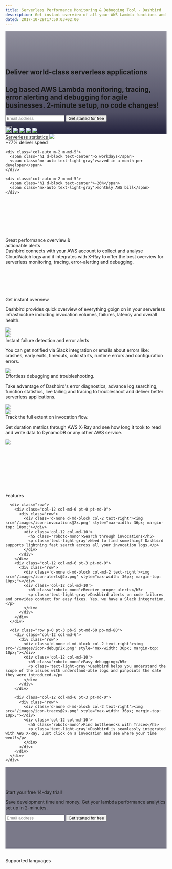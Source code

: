 ```yaml
---
title: Serverless Performance Monitoring & Debugging Tool - Dashbird
description: Get instant overview of all your AWS Lambda functions and save money by optimising your serverless architecture with Dashbird's monitoring, tracing, error alerting and debugging features.
dated: 2017-10-29T17:50:03+02:00
---
```


<div class='container-fluid text-white p-0' style='background: linear-gradient(180deg, rgba(35,34,61,0.5) 0%, rgba(35,34,61,0.8) 79.16%, #23223D 100%), url("/images/aws-lambda-monitoring.jpg"); background-size: cover;'>
  <section class="container-fluid" style='padding-top: 85px;'>
    <div class="row justify-content-center">
      <div class="col-lg-6 center p-2">
        <h1 class="text-center roboto-mono">Deliver world-class serverless applications</h1>
        <h2 class="mt-4 text-center roboto lh-3">Log based AWS Lambda monitoring, tracing, error alerting and debugging for agile businesses. 2-minute setup, no code changes!</h2>
        <form class='form-inline justify-content-center mt-md-5' method="post" action="https://app.dashbird.io/auth/register">
            <input type="email" class="cta-input mb-2 mb-md-0 mt-5 mt-md-0 mr-md-2 d-block d-md-inline" placeholder='Email address' name="email" required>
            <button class="d-block d-md-inline cta-btn cta-pink" onclick="ga('send', 'event', 'Signup', 'index')" id='signup'>Get started for free</button>
        </form>
      </div>
    </div>
  </section>

  <section class="container social pt-md-80 pb-md-60 mt-5 pb-5">
    <div class="row justify-content-center socialproof-icons align-items-end">
      <img src="/images/socialproof/logo-volta@2x.png" style='height: 20px;'>
      <img src="/images/socialproof/logo-shelf@2x.png">
      <img src="/images/socialproof/logo-nuviad@2x.png">
      <img src="/images/socialproof/logo-autopilot@2x.png">
      <img src="/images/socialproof/logo-blowout&go@2x.png">
    </div>
  </section>
</div>

<section class="container-fluid blue-bg">

  <div class="row justify-content-center pt-5 ">
    <div class='col-auto mb-5 mb-md-0'>
      <a href='/blog/serverless-survey-results-benefits/' class='text-white' target='_blank'>
      Serverless statistics <img src="/images/ic-arrow.svg" class="ic-arrow">
      </a>
    </div>
  </div>
  <div class="row justify-content-center pb-5">
    <div class='col-auto m-2 m-md-5'>
      <span class='h1 d-block text-center'>+77%</span>
      <span class='mx-auto text-light-gray'>deliver speed</span>
    </div>

    <div class='col-auto m-2 m-md-5'>
      <span class='h1 d-block text-center'>5 workdays</span>
      <span class='mx-auto text-light-gray'>saved in a month per developer</span>
    </div>

    <div class='col-auto m-2 m-md-5'>
      <span class='h1 d-block text-center'>-26%</span>
      <span class='mx-auto text-light-gray'>monthly AWS bill</span>
    </div>
  </div>
</section>

<section class="container-fluid" style='background: url("/images/bg-img-bird.png"); background-size: cover;'>
  <div class="row">
    <div class="col text-center" style='padding-top: 120px;'>
      <span class="h4 underlined roboto-mono">Great performance overview &</br>actionable alerts</span>
    </div>
  </div>

  <div class="row justify-content-center" style="padding-bottom: 100px;">
    <div class="col-12 col-md-5 text-center pt-5" >
      <span class="text-light-gray">Dashbird connects with your AWS account to collect and analyse CloudWatch logs and it integrates with X-Ray to offer the best overview for serverless monitoring, tracing, error-alerting and debugging.</span>
    </div>
  </div>

  <div class="row justify-content-center">
    <div class="col-11">
      <div class="row">
        <div class="col-12 col-md-5 d-flex align-items-center">
          <div class="w-100 w-md-75 mx-auto pl-0 pl-md-4 text-center text-md-left">
            <span class="h4 roboto-mono">Get instant overview</span>
            <p class="pt-3 text-light-gray">Dashbird provides quick overview of everything goign on in your serverless infrastructure including invocation volumes, failures, latency and overall health.</p>
          </div>
        </div>
        <div class="col-12 col-md-7 imgs-fluid">
          <img src="/images/img-scr-overview@2x.png">
        </div>
      </div>
    </div>
  </div>

  <div class="row justify-content-center">
    <div class="col-11">
      <div class="row">
        <div class="d-none d-md-block col-7 imgs-fluid">
          <img src="/images/img-scr-errors@2x.png">
        </div>
        <div class="col-12 col-md-5 d-flex align-items-center">
          <div class="w-100 w-md-75 mx-auto pr-0 pr-md-4 text-center text-md-left">
            <span class="h4 roboto-mono">Instant failure detection and error alerts</span>
            <p class="pt-3 text-light-gray">You can get notified via Slack integration or emails about errors like: crashes, early exits, timeouts, cold starts, runtime errors and configuration errors.</p>
          </div>
        </div>
        <div class="d-block d-md-none col-12 col-md-7 imgs-fluid">
          <img src="/images/img-scr-errors@2x.png">
        </div>
      </div>
    </div>
  </div>

  <div class="row justify-content-center">
    <div class="col-11">
      <div class="row">
        <div class="col-12 col-md-5 d-flex align-items-center">
          <div class="w-100 w-md-75 mx-auto pl-0 pl-md-4 text-center text-md-left">
            <span class="h4 roboto-mono">Effortless debugging and troubleshooting.</span>
            <p class="pt-3 text-light-gray">Take advantage of Dashbird's error diagnostics, advance log searching, function statistics, live tailing and tracing to troubleshoot and deliver better serverless applications.</p>
          </div>
        </div>
        <div class="col-12 col-md-7 imgs-fluid">
          <img src="/images/img-scr-alerts@2x.png">
        </div>
      </div>
    </div>
  </div>

  <div class="row justify-content-center" style="padding-bottom: 150px;">
    <div class="col-11">
      <div class="row">
        <div class="d-none d-md-block col-7 imgs-fluid">
          <img src="/images/img-scr-invocation@2x.png">
        </div>
        <div class="col-12 col-md-5 d-flex align-items-center">
          <div class="w-100 w-md-75 mx-auto pr-0 pr-md-4 text-center text-md-left">
            <span class="h4 roboto-mono">Track the full extent on invocation flow.</span>
            <p class="pt-3 text-light-gray">Get duration metrics through AWS X-Ray and see how long it took to read and write data to DynamoDB or any other AWS service.</p>
          </div>
        </div>
        <div class="d-block d-md-none col-12 col-md-7 imgs-fluid">
          <img src="/images/img-scr-invocation@2x.png">
        </div>
      </div>
    </div>
  </div>


</section>

<section class="container-fluid dark-bg">
  <div class="row">
    <div class="col text-center pt-5 pt-md-100">
      <span class="h3 underlined roboto-mono">Features</span>
    </div>
  </div>
  <div class="row justify-content-center">
    <div class="col-12 col-md-9 mx-auto pt-5 pt-md-80">

      <div class="row">
        <div class="col-12 col-md-6 pt-0 pt-md-0">
          <div class='row'>
            <div class='d-none d-md-block col-2 text-right'><img src='/images/icon-invocations@2x.png' style="max-width: 36px; margin-top: 10px;"></div>
            <div class='col-12 col-md-10'>
              <h5 class='roboto-mono'>Search through invocations</h5>
              <p class='text-light-gray'>Need to find something? Dashbird supports lightning fast search across all your invocation logs.</p>
            </div>
          </div>
        </div>
        <div class="col-12 col-md-6 pt-3 pt-md-0">
          <div class='row'>
            <div class='d-none d-md-block col-md-2 text-right'><img src='/images/icon-alerts@2x.png' style="max-width: 36px; margin-top: 10px;"></div>
            <div class='col-12 col-md-10'>
              <h5 class='roboto-mono'>Receive proper alerts</h5>
              <p class='text-light-gray'>Dashbird alerts on code failures and provides context for easy fixes. Yes, we have a Slack integration.</p>
            </div>
          </div>
        </div>
      </div>

      <div class="row p-0 pt-3 pb-5 pt-md-60 pb-md-80">
        <div class="col-12 col-md-6">
          <div class='row'>
            <div class='d-none d-md-block col-2 text-right'><img src='/images/icon-debug@2x.png' style="max-width: 36px; margin-top: 10px;"></div>
            <div class='col-12 col-md-10'>
              <h5 class='roboto-mono'>Easy debugging</h5>
              <p class='text-light-gray'>Dashbird helps you understand the scope of the issues with understand-able logs and pinpoints the date they were introduced.</p>
            </div>
          </div>
        </div>

        <div class="col-12 col-md-6 pt-3 pt-md-0">
          <div class='row'>
            <div class='d-none d-md-block col-2 text-right'><img src='/images/icon-traces@2x.png' style="max-width: 36px; margin-top: 10px;"></div>
            <div class='col-12 col-md-10'>
              <h5 class='roboto-mono'>Find bottlenecks with Traces</h5>
              <p class='text-light-gray'>Dashbird is seamlessly integrated with AWS X-Ray. Just click on a invocation and see where your time went!</p>
            </div>
          </div>
        </div>
      </div>
    </div>
  </div>
</section>

<section class="container-fluid" style='background-image: url("/images/blake.jpg"); background-size: cover;box-shadow: inset 0 0 0 1000px rgba(35, 34, 61, 0.6); padding-top: 70px; padding-bottom: 70px;'>
    <div class="row justify-content-center">
      <div class="col-lg-6 center p-2 cta-black bg-cta text-center">
        <span class="h3 roboto-mono mt-5 mb-4 d-block">Start your free 14-day trial!</span>
        <p class="mt-3 lh-3 d-block">Save development time and money. Get your lambda performance analytics set up in 2-minutes.</p>
        <form class='form-inline justify-content-center mt-md-5 mb-5' method="post" action="https://app.dashbird.io/auth/register">
            <input type="email" class="cta-input mb-2 mb-md-0 mt-5 mt-md-0 mr-md-2 d-block d-md-inline" placeholder='Email address' name="email" required>
            <button class="d-block d-md-inline cta-btn cta-pink" onclick="ga('send', 'event', 'Signup', 'index')" id='signup'>Get started for free</button>
        </form>
      </div>
    </div>
</section>

<section class="container-fluid dark-bg">
  <div class="row justify-content-center">
    <div class='col-12 col-md-7 text-center' style='padding-top: 30px;'>
        <span class='mx-auto roboto-mono text-light-gray'>Supported languages</span>
      <div class='row content-justify-center align-items-center' style='margin-top: 30px; margin-bottom: 40px;'>
        <div class='col-12 languages-icons '>
          <img data-src='/images/socialproof/logo-python@2x.png'>
          <img data-src='/images/socialproof/logo-java@2x.png'>
          <img data-src='/images/socialproof/logo-csharp@2x.png'>
          <img data-src='/images/socialproof/logo-nodejs@2x.png'>
          <img data-src='/images/socialproof/logo-go@2x.png'>
        </div>
      </div>
    </div>
  </div>
</section>
